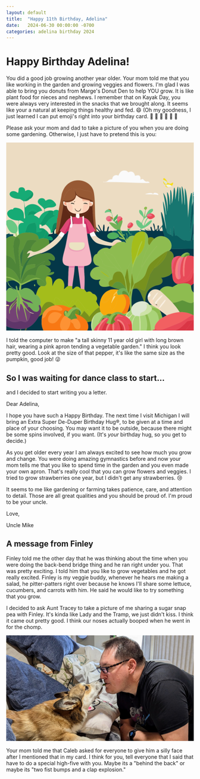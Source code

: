 ```yaml
---
layout: default
title:  "Happy 11th Birthday, Adelina"
date:   2024-06-30 00:00:00 -0700
categories: adelina birthday 2024
---
```


# Happy Birthday Adelina!

You did a good job growing another year older.  Your mom told me that you like working in the garden and growing veggies and flowers.  I'm glad I was able to bring you donuts from Marge's Donut Den to help YOU grow.  It is like plant food for nieces and nephews.  I remember that on Kayak Day, you were always very interested in the snacks that we brought along.  It seems like your a natural at keeping things healthy and fed. :smile: (Oh my goodness, I just learned I can put emoji's right into your birthday card. :cherry_blossom: :tulip: :rose: :hibiscus: :blossom: :bouquet: 

Please ask your mom and dad to take a picture of you when you are doing some gardening.  Otherwise, I just have to pretend this is you:

![](../assets/images/2024-bday-adelina-garden-ai.svg)



I told the computer to make "a tall skinny 11 year old girl with long brown hair, wearing a pink apron tending a vegetable garden."  I think you look pretty good.  Look at the size of that pepper, it's like the same size as the pumpkin, good job! :stuck_out_tongue_winking_eye:



## So I was waiting for dance class to start...

and I decided to start writing you a letter.



Dear Adelina,

I hope you have such a Happy Birthday.  The next time I visit Michigan I will bring an Extra Super De-Duper Birthday Hug®, to be given at a time and place of your choosing.  You may want it to be outside, because there might be some spins involved, if you want. (It's *your* birthday hug, so you get to decide.)

As you get older every year I am always excited to see how much you grow and change.  You were doing amazing gymnastics before and now your mom tells me that you like to spend time in the garden and you even made your own apron.  That's really cool that you can grow flowers and veggies.  I tried to grow strawberries one year, but I didn't get any strawberries. :cry: 

It seems to me like gardening or farming takes patience, care, and attention to detail.  Those are all great qualities and you should be proud of.  I'm proud to be your uncle.

Love,

Uncle Mike



## A message from Finley

Finley told me the other day that he was thinking about the time when you were doing the back-bend bridge thing and he ran right under you.  That was pretty exciting.  I told him that you like to grow vegetables and he got really excited.  Finley is my veggie buddy, whenever he hears me making a salad, he pitter-patters right over because he knows I'll share some lettuce, cucumbers, and carrots with him.  He said he would like to try something that you grow.  

I decided to ask Aunt Tracey to take a picture of me sharing a sugar snap pea with Finley.  It's kinda like Lady and the Tramp, we just didn't kiss.  I think it came out pretty good.  I think our noses actually booped when he went in for the chomp.

![](../assets/images/veggie-buddy.jpg)



Your mom told me that Caleb asked for everyone to give him a silly face after I mentioned that in my card.  I think for you, tell everyone that I said that have to do a special high-five with you.  Maybe its a "behind the back" or maybe its "two fist bumps and a clap explosion."  
